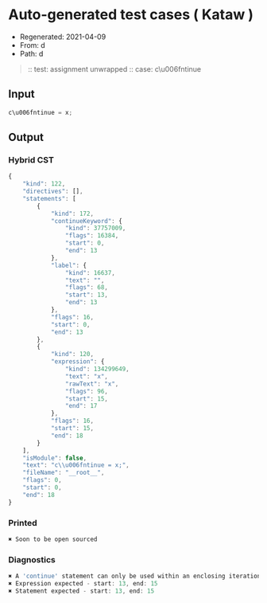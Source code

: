 # Auto-generated test cases ( Kataw )
- Regenerated: 2021-04-09
- From: d
- Path: d
> :: test: assignment unwrapped
> :: case: c\u006fntinue
## Input

`````js
c\u006fntinue = x;
`````

## Output

### Hybrid CST

```javascript
{
    "kind": 122,
    "directives": [],
    "statements": [
        {
            "kind": 172,
            "continueKeyword": {
                "kind": 37757009,
                "flags": 16384,
                "start": 0,
                "end": 13
            },
            "label": {
                "kind": 16637,
                "text": "",
                "flags": 68,
                "start": 13,
                "end": 13
            },
            "flags": 16,
            "start": 0,
            "end": 13
        },
        {
            "kind": 120,
            "expression": {
                "kind": 134299649,
                "text": "x",
                "rawText": "x",
                "flags": 96,
                "start": 15,
                "end": 17
            },
            "flags": 16,
            "start": 15,
            "end": 18
        }
    ],
    "isModule": false,
    "text": "c\\u006fntinue = x;",
    "fileName": "__root__",
    "flags": 0,
    "start": 0,
    "end": 18
}
```

### Printed

```javascript
✖ Soon to be open sourced
```

### Diagnostics

```javascript
✖ A 'continue' statement can only be used within an enclosing iteration statement. - start: 0, end: 13
✖ Expression expected - start: 13, end: 15
✖ Statement expected - start: 13, end: 15

```

